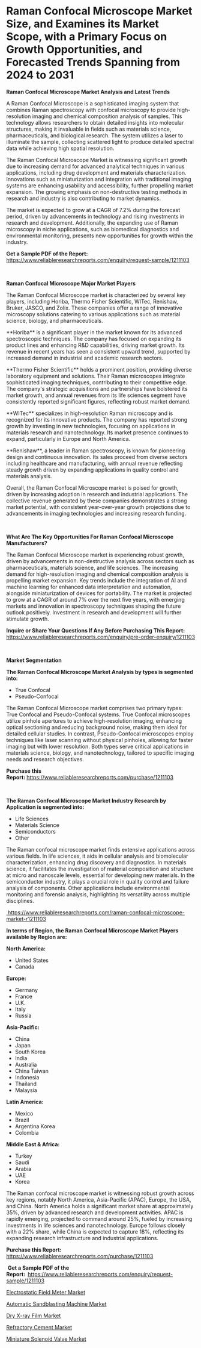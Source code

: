<p><h1>Raman Confocal Microscope Market Size, and Examines its Market Scope, with a Primary Focus on Growth Opportunities, and Forecasted Trends Spanning from 2024 to 2031</h1></p><p><strong>Raman Confocal Microscope Market Analysis and Latest Trends</strong></p>
<p><p>A Raman Confocal Microscope is a sophisticated imaging system that combines Raman spectroscopy with confocal microscopy to provide high-resolution imaging and chemical composition analysis of samples. This technology allows researchers to obtain detailed insights into molecular structures, making it invaluable in fields such as materials science, pharmaceuticals, and biological research. The system utilizes a laser to illuminate the sample, collecting scattered light to produce detailed spectral data while achieving high spatial resolution.</p><p>The Raman Confocal Microscope Market is witnessing significant growth due to increasing demand for advanced analytical techniques in various applications, including drug development and materials characterization. Innovations such as miniaturization and integration with traditional imaging systems are enhancing usability and accessibility, further propelling market expansion. The growing emphasis on non-destructive testing methods in research and industry is also contributing to market dynamics. </p><p>The market is expected to grow at a CAGR of 7.2% during the forecast period, driven by advancements in technology and rising investments in research and development. Additionally, the expanding use of Raman microscopy in niche applications, such as biomedical diagnostics and environmental monitoring, presents new opportunities for growth within the industry.</p></p>
<p><strong>Get a Sample PDF of the Report:&nbsp;</strong> <a href="https://www.reliableresearchreports.com/enquiry/request-sample/1211103?utm_campaign=36&utm_medium=2&utm_source=Github&utm_content=ia&utm_term=16122024&utm_id=raman-confocal-microscope">https://www.reliableresearchreports.com/enquiry/request-sample/1211103</a></p>
<p>&nbsp;</p>
<p><strong>Raman Confocal Microscope Major Market Players</strong></p>
<p><p>The Raman Confocal Microscope market is characterized by several key players, including Horiba, Thermo Fisher Scientific, WITec, Renishaw, Bruker, JASCO, and Zolix. These companies offer a range of innovative microscopy solutions catering to various applications such as material science, biology, and pharmaceuticals.</p><p>**Horiba** is a significant player in the market known for its advanced spectroscopic techniques. The company has focused on expanding its product lines and enhancing R&D capabilities, driving market growth. Its revenue in recent years has seen a consistent upward trend, supported by increased demand in industrial and academic research sectors.</p><p>**Thermo Fisher Scientific** holds a prominent position, providing diverse laboratory equipment and solutions. Their Raman microscopes integrate sophisticated imaging techniques, contributing to their competitive edge. The company's strategic acquisitions and partnerships have bolstered its market growth, and annual revenues from its life sciences segment have consistently reported significant figures, reflecting robust market demand.</p><p>**WITec** specializes in high-resolution Raman microscopy and is recognized for its innovative products. The company has reported strong growth by investing in new technologies, focusing on applications in materials research and nanotechnology. Its market presence continues to expand, particularly in Europe and North America.</p><p>**Renishaw**, a leader in Raman spectroscopy, is known for pioneering design and continuous innovation. Its sales proceed from diverse sectors including healthcare and manufacturing, with annual revenue reflecting steady growth driven by expanding applications in quality control and materials analysis.</p><p>Overall, the Raman Confocal Microscope market is poised for growth, driven by increasing adoption in research and industrial applications. The collective revenue generated by these companies demonstrates a strong market potential, with consistent year-over-year growth projections due to advancements in imaging technologies and increasing research funding.</p></p>
<p>&nbsp;</p>
<p><strong>What Are The Key Opportunities For Raman Confocal Microscope Manufacturers?</strong></p>
<p><p>The Raman Confocal Microscope market is experiencing robust growth, driven by advancements in non-destructive analysis across sectors such as pharmaceuticals, materials science, and life sciences. The increasing demand for high-resolution imaging and chemical composition analysis is propelling market expansion. Key trends include the integration of AI and machine learning for enhanced data interpretation and automation, alongside miniaturization of devices for portability. The market is projected to grow at a CAGR of around 7% over the next five years, with emerging markets and innovation in spectroscopy techniques shaping the future outlook positively. Investment in research and development will further stimulate growth.</p></p>
<p><strong>Inquire or Share Your Questions If Any Before Purchasing This Report:</strong> <a href="https://www.reliableresearchreports.com/enquiry/pre-order-enquiry/1211103?utm_campaign=36&utm_medium=2&utm_source=Github&utm_content=ia&utm_term=16122024&utm_id=raman-confocal-microscope">https://www.reliableresearchreports.com/enquiry/pre-order-enquiry/1211103</a></p>
<p>&nbsp;</p>
<p><strong>Market Segmentation</strong></p>
<p><strong>The Raman Confocal Microscope Market Analysis by types is segmented into:</strong></p>
<p><ul><li>True Confocal</li><li>Pseudo-Confocal</li></ul></p>
<p><p>The Raman Confocal Microscope market comprises two primary types: True Confocal and Pseudo-Confocal systems. True Confocal microscopes utilize pinhole apertures to achieve high-resolution imaging, enhancing optical sectioning and reducing background noise, making them ideal for detailed cellular studies. In contrast, Pseudo-Confocal microscopes employ techniques like laser scanning without physical pinholes, allowing for faster imaging but with lower resolution. Both types serve critical applications in materials science, biology, and nanotechnology, tailored to specific imaging needs and research objectives.</p></p>
<p><strong>Purchase this Report:&nbsp;</strong><a href="https://www.reliableresearchreports.com/purchase/1211103?utm_campaign=36&utm_medium=2&utm_source=Github&utm_content=ia&utm_term=16122024&utm_id=raman-confocal-microscope">https://www.reliableresearchreports.com/purchase/1211103</a></p>
<p>&nbsp;</p>
<p><strong>The Raman Confocal Microscope Market Industry Research by Application is segmented into:</strong></p>
<p><ul><li>Life Sciences</li><li>Materials Science</li><li>Semiconductors</li><li>Other</li></ul></p>
<p><p>The Raman confocal microscope market finds extensive applications across various fields. In life sciences, it aids in cellular analysis and biomolecular characterization, enhancing drug discovery and diagnostics. In materials science, it facilitates the investigation of material composition and structure at micro and nanoscale levels, essential for developing new materials. In the semiconductor industry, it plays a crucial role in quality control and failure analysis of components. Other applications include environmental monitoring and forensic analysis, highlighting its versatility across multiple disciplines.</p></p>
<p><a href="https://www.reliableresearchreports.com/raman-confocal-microscope-market-r1211103?utm_campaign=36&utm_medium=2&utm_source=Github&utm_content=ia&utm_term=16122024&utm_id=raman-confocal-microscope">&nbsp;https://www.reliableresearchreports.com/raman-confocal-microscope-market-r1211103</a></p>
<p><strong>In terms of Region, the Raman Confocal Microscope Market Players available by Region are:</strong></p>
<p>
    <p> <strong> North America: </strong>
        <ul>
            <li>United States</li>
            <li>Canada</li>
        </ul>
        </p> 
    <p> <strong> Europe: </strong>
        <ul>
            <li>Germany</li>
            <li>France</li>
            <li>U.K.</li>
            <li>Italy</li>
            <li>Russia</li>
        </ul>
        </p> 
    <p> <strong> Asia-Pacific: </strong>
        <ul>
            <li>China</li>
            <li>Japan</li>
            <li>South Korea</li>
            <li>India</li>
            <li>Australia</li>
            <li>China Taiwan</li>
            <li>Indonesia</li>
            <li>Thailand</li>
            <li>Malaysia</li>
        </ul>
        </p> 
    <p> <strong> Latin America: </strong>
        <ul>
            <li>Mexico</li>
            <li>Brazil</li>
            <li>Argentina Korea</li>
            <li>Colombia</li>
        </ul>
        </p> 
    <p> <strong> Middle East & Africa: </strong>
        <ul>
            <li>Turkey</li>
            <li>Saudi</li>
            <li>Arabia</li>
            <li>UAE</li>
            <li>Korea</li>
        </ul>
    </p>
    </p>
<p><p>The Raman confocal microscope market is witnessing robust growth across key regions, notably North America, Asia-Pacific (APAC), Europe, the USA, and China. North America holds a significant market share at approximately 35%, driven by advanced research and development activities. APAC is rapidly emerging, projected to command around 25%, fueled by increasing investments in life sciences and nanotechnology. Europe follows closely with a 22% share, while China is expected to capture 18%, reflecting its expanding research infrastructure and industrial applications.</p></p>
<p><strong>Purchase this Report: </strong><a href="https://www.reliableresearchreports.com/purchase/1211103?utm_campaign=36&utm_medium=2&utm_source=Github&utm_content=ia&utm_term=16122024&utm_id=raman-confocal-microscope">https://www.reliableresearchreports.com/purchase/1211103</a></p>
<p>&nbsp;<strong>Get a Sample PDF of the Report:&nbsp;&nbsp;</strong><a href="https://www.reliableresearchreports.com/enquiry/request-sample/1211103?utm_campaign=36&utm_medium=2&utm_source=Github&utm_content=ia&utm_term=16122024&utm_id=raman-confocal-microscope">https://www.reliableresearchreports.com/enquiry/request-sample/1211103</a></p>
<p><strong></strong></p>
<p><p><a href="https://github.com/dringals/Market-Research-Report-List-6/blob/main/electrostatic-field-meter-market.md?utm_campaign=36&utm_medium=2&utm_source=Github&utm_content=ia&utm_term=16122024&utm_id=raman-confocal-microscope">Electrostatic Field Meter Market</a></p><p><a href="https://www.linkedin.com/pulse/foreign-opportunities-market-dynamics-automatic-sandblasting-vvtuf?utm_campaign=36&utm_medium=2&utm_source=Github&utm_content=ia&utm_term=16122024&utm_id=raman-confocal-microscope">Automatic Sandblasting Machine Market</a></p><p><a href="https://github.com/tona7vba/Market-Research-Report-List-1/blob/main/dry-x-ray-film-market.md?utm_campaign=36&utm_medium=2&utm_source=Github&utm_content=ia&utm_term=16122024&utm_id=raman-confocal-microscope">Dry X-ray Film Market</a></p><p><a href="https://www.linkedin.com/pulse/f-my-mkt-intel-xkfif?utm_campaign=36&utm_medium=2&utm_source=Github&utm_content=ia&utm_term=16122024&utm_id=raman-confocal-microscope">Refractory Cement Market</a></p><p><a href="https://www.linkedin.com/pulse/future-trends-growth-prospects-miniature-solenoid-valve-bs5df?utm_campaign=36&utm_medium=2&utm_source=Github&utm_content=ia&utm_term=16122024&utm_id=raman-confocal-microscope">Miniature Solenoid Valve Market</a></p></p>